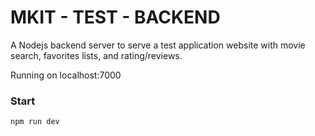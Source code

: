 # MKIT - TEST - BACKEND

A Nodejs backend server to serve a test application website with movie search, favorites lists, and rating/reviews.

Running on localhost:7000

### Start

```
npm run dev
```
